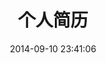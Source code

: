 ---
layout: resume
title:  "个人简历"
date:   2014-09-10 23:41:06
permalink: /resume/
categories: resume
---
